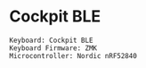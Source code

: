# Cockpit BLE


```
Keyboard: Cockpit BLE
Keyboard Firmware: ZMK
Microcontroller: Nordic nRF52840

```
